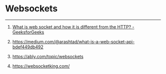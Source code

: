 # Websockets

---

1. [What is web socket and how it is different from the HTTP? - GeeksforGeeks](https://www.geeksforgeeks.org/what-is-web-socket-and-how-it-is-different-from-the-http/)

2. https://medium.com/@arashtad/what-is-a-web-socket-api-bdef449db492

3. https://ably.com/topic/websockets

4. https://websocketking.com/
